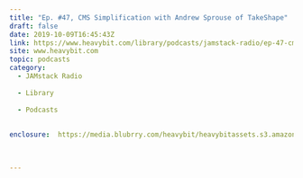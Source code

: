 ```yaml
---
title: "Ep. #47, CMS Simplification with Andrew Sprouse of TakeShape"
draft: false
date: 2019-10-09T16:45:43Z
link: https://www.heavybit.com/library/podcasts/jamstack-radio/ep-47-cms-simplification-with-andrew-sprouse-of-takeshape/?utm_medium=RSS&utm_source=hune
site: www.heavybit.com
topic: podcasts
category:
  - JAMstack Radio
  
  - Library
  
  - Podcasts
  
  
enclosure:  https://media.blubrry.com/heavybit/heavybitassets.s3.amazonaws.com/podcasts/jamstack-radio/20190924-jamstack-radio-047.mp3 
 
  

---
```

